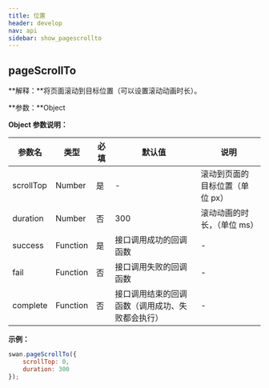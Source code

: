 ```yaml
---
title: 位置
header: develop
nav: api
sidebar: show_pagescrollto
---
```


pageScrollTo
-----

**解释：**将页面滚动到目标位置（可以设置滚动动画时长）。

**参数：**Object

**Object 参数说明：**

|参数名 |类型  |必填  |默认值  |说明|
|---- | ---- | ---- | ----- |---- |
|scrollTop |Number | 是|  - | 滚动到页面的目标位置（单位 px） |
|duration |Number | 否| 300 | 滚动动画的时长，（单位 ms） |
|success |Function  |  是 | 接口调用成功的回调函数 |-|
|fail  |  Function |   否  | 接口调用失败的回调函数|-|
|complete   | Function  |  否 |  接口调用结束的回调函数（调用成功、失败都会执行）|-|

**示例：**

```js
swan.pageScrollTo({
    scrollTop: 0,
    duration: 300
});
```
